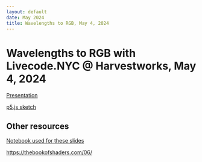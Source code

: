 ```yaml
---
layout: default
date: May 2024
title: Wavelengths to RGB, May 4, 2024
---
```


# Wavelengths to RGB with Livecode.NYC @ Harvestworks, May 4, 2024


[Presentation](https://docs.google.com/presentation/d/1L8fvzaDo8qK6xYppGDK_n7p461cptVUgH0pyTdbauSM/)

[p5.js sketch](https://editor.p5js.org/thisxorthat/sketches/3Tpf2V0Wn)


## Other resources

[Notebook used for these slides](https://gist.github.com/jessstringham/39e0c943e41e6f5ad3f282df4c723e48)


https://thebookofshaders.com/06/

